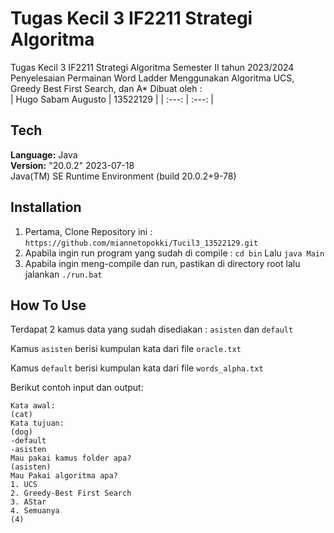 # Tugas Kecil 3 IF2211 Strategi Algoritma
Tugas Kecil 3 IF2211 Strategi Algoritma Semester II tahun 2023/2024 Penyelesaian Permainan Word Ladder Menggunakan Algoritma UCS, Greedy Best First Search, dan A*
Dibuat oleh  :   
| Hugo Sabam Augusto | 13522129 |
| :---: | :---: |

## Tech

**Language:** Java\
**Version:** "20.0.2" 2023-07-18\
Java(TM) SE Runtime Environment (build 20.0.2+9-78)


## Installation

1. Pertama, Clone Repository ini : `https://github.com/miannetopokki/Tucil3_13522129.git`
2. Apabila ingin run program yang sudah di compile : `cd bin` Lalu `java Main`
3. Apabila ingin meng-compile dan run, pastikan di directory root lalu jalankan `./run.bat`


## How To Use
Terdapat 2 kamus data yang sudah disediakan : `asisten` dan `default`

Kamus `asisten` berisi kumpulan kata dari file `oracle.txt`

Kamus `default` berisi kumpulan kata dari file `words_alpha.txt`

Berikut contoh input dan output:
```
Kata awal: 
(cat)
Kata tujuan: 
(dog)
-default
-asisten 
Mau pakai kamus folder apa?
(asisten)
Mau Pakai algoritma apa?
1. UCS
2. Greedy-Best First Search
3. AStar
4. Semuanya
(4)
```
```

```